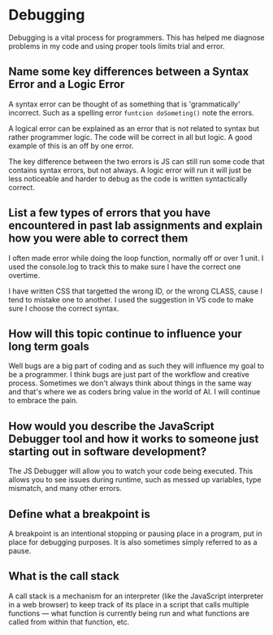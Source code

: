 # Debugging

Debugging is a vital process for programmers. This has helped me diagnose problems in my code and using proper tools limits trial and error.

## Name some key differences between a Syntax Error and a Logic Error

A syntax error can be thought of as something that is 'grammatically' incorrect. Such as a spelling error `funtcion doSometing()` note the errors.

A logical error can be explained as an error that is not related to syntax but rather programmer logic. The code will be correct in all but logic. A good example of this is an off by one error.

The key difference between the two errors is JS can still run some code that contains syntax errors, but not always. A logic error will run it will just be less noticeable and harder to debug as the code is written syntactically correct.

## List a few types of errors that you have encountered in past lab assignments and explain how you were able to correct them

I often made error while doing the loop function, normally off or over 1 unit. I used the console.log to track this to make sure I have the correct one overtime.

I have written CSS that targetted the wrong ID, or the wrong CLASS, cause I tend to mistake one to another. I used the suggestion in VS code to make sure I choose the correct syntax.

## How will this topic continue to influence your long term goals

Well bugs are a big part of coding and as such they will influence my goal to be a programmer. I think bugs are just part of the workflow and creative process. Sometimes we don't always think about things in the same way and that's where we as coders bring value in the world of AI. I will continue to embrace the pain.

## How would you describe the JavaScript Debugger tool and how it works to someone just starting out in software development?

The JS Debugger will allow you to watch your code being executed. This allows you to see issues during runtime, such as messed up variables, type mismatch, and many other errors.

## Define what a breakpoint is

A breakpoint is an intentional stopping or pausing place in a program, put in place for debugging purposes. It is also sometimes simply referred to as a pause.

## What is the call stack

A call stack is a mechanism for an interpreter (like the JavaScript interpreter in a web browser) to keep track of its place in a script that calls multiple functions — what function is currently being run and what functions are called from within that function, etc.